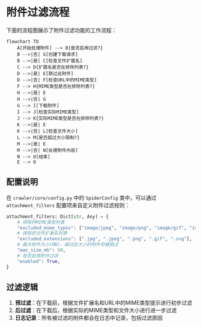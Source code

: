 # 附件过滤流程

下面的流程图展示了附件过滤功能的工作流程：

```mermaid
flowchart TD
    A[开始处理附件] --> B{是否启用过滤?}
    B -->|否| G[创建下载请求]
    B -->|是| C[检查文件扩展名]
    C --> D{扩展名是否在排除列表?}
    D -->|是| E[跳过此附件]
    D -->|否| F[检查URL中的MIME类型]
    F --> H{MIME类型是否在排除列表?}
    H -->|是| E
    H -->|否| G
    G --> I[下载附件]
    I --> J[检查实际MIME类型]
    J --> K{实际MIME类型是否在排除列表?}
    K -->|是| E
    K -->|否| L[检查文件大小]
    L --> M{是否超过大小限制?}
    M -->|是| E
    M -->|否| N[处理附件内容]
    N --> O[结束]
    E --> O
```

## 配置说明

在 `crawler/core/config.py` 中的 `SpiderConfig` 类中，可以通过 `attachment_filters` 配置项来自定义附件过滤规则：

```python
attachment_filters: Dict[str, Any] = {
    # 排除的MIME类型列表
    "excluded_mime_types": ["image/jpeg", "image/png", "image/gif", "image/svg+xml"],
    # 排除的文件扩展名列表
    "excluded_extensions": [".jpg", ".jpeg", ".png", ".gif", ".svg"],
    # 最大附件大小(MB)，超过此大小的附件将被跳过
    "max_size_mb": 50,
    # 是否启用附件过滤
    "enabled": True,
}
```

## 过滤逻辑

1. **预过滤**：在下载前，根据文件扩展名和URL中的MIME类型提示进行初步过滤
2. **后过滤**：在下载后，根据实际的MIME类型和文件大小进行进一步过滤
3. **日志记录**：所有被过滤的附件都会在日志中记录，包括过滤原因
